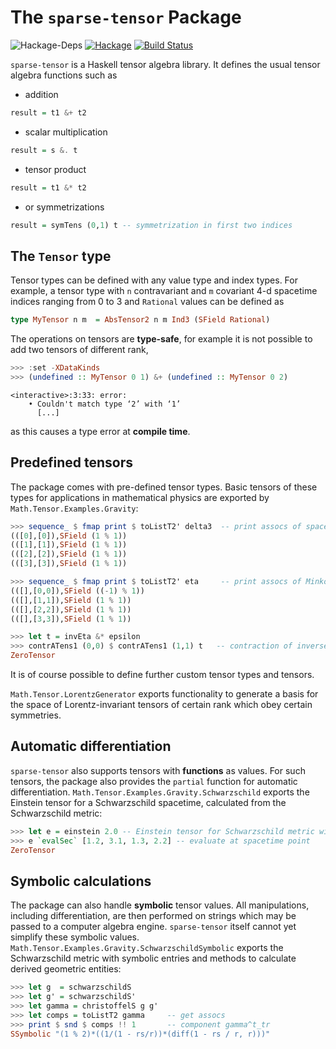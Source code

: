 # The `sparse-tensor` Package

![Hackage-Deps](https://img.shields.io/hackage-deps/v/sparse-tensor?style=flat-square) [![Hackage](https://img.shields.io/hackage/v/sparse-tensor)](https://hackage.haskell.org/package/sparse-tensor) [![Build Status](https://travis-ci.org/nilsalex/sparse-tensor.svg?branch=master)](https://travis-ci.org/nilsalex/sparse-tensor)

`sparse-tensor` is a Haskell tensor algebra library. It defines the usual tensor algebra functions such as

- addition
```haskell
result = t1 &+ t2
```
- scalar multiplication
```haskell
result = s &. t
```
- tensor product
```haskell
result = t1 &* t2
```
- or symmetrizations
```haskell
result = symTens (0,1) t -- symmetrization in first two indices
```
## The `Tensor` type

Tensor types can be defined with any value type and index types. For example, a tensor type with `n` contravariant and `m` covariant 4-d spacetime indices ranging from 0 to 3 and `Rational` values can be defined as
```haskell
type MyTensor n m  = AbsTensor2 n m Ind3 (SField Rational)
```

The operations on tensors are **type-safe**, for example it is not possible to add two tensors of different rank,
```haskell
>>> :set -XDataKinds
>>> (undefined :: MyTensor 0 1) &+ (undefined :: MyTensor 0 2)
```
```
<interactive>:3:33: error:
    • Couldn't match type ‘2’ with ‘1’
      [...]
```
as this causes a type error at **compile time**.

## Predefined tensors
The package comes with pre-defined tensor types. Basic tensors of these types for applications in mathematical physics are exported by `Math.Tensor.Examples.Gravity`:
```haskell
>>> sequence_ $ fmap print $ toListT2' delta3  -- print assocs of spacetime delta
(([0],[0]),SField (1 % 1))
(([1],[1]),SField (1 % 1))
(([2],[2]),SField (1 % 1))
(([3],[3]),SField (1 % 1))

>>> sequence_ $ fmap print $ toListT2' eta     -- print assocs of Minkowski metric
(([],[0,0]),SField ((-1) % 1))
(([],[1,1]),SField (1 % 1))
(([],[2,2]),SField (1 % 1))
(([],[3,3]),SField (1 % 1))

>>> let t = invEta &* epsilon
>>> contrATens1 (0,0) $ contrATens1 (1,1) t   -- contraction of inverse eta with epsilon
ZeroTensor
```

 It is of course possible to define further custom tensor types and tensors.

`Math.Tensor.LorentzGenerator` exports functionality to generate a basis for the space of Lorentz-invariant tensors of certain rank which obey certain symmetries.

## Automatic differentiation
`sparse-tensor` also supports tensors with **functions** as values. For such tensors, the package also provides the `partial` function for automatic differentiation. `Math.Tensor.Examples.Gravity.Schwarzschild` exports the Einstein tensor for a Schwarzschild spacetime, calculated from the Schwarzschild metric:
```haskell
>>> let e = einstein 2.0 -- Einstein tensor for Schwarzschild metric with r_s = 2.0
>>> e `evalSec` [1.2, 3.1, 1.3, 2.2] -- evaluate at spacetime point
ZeroTensor
```

## Symbolic calculations
The package can also handle **symbolic** tensor values. All manipulations, including differentiation, are then performed on strings which may be passed to a computer algebra engine. `sparse-tensor` itself cannot yet simplify these symbolic values. `Math.Tensor.Examples.Gravity.SchwarzschildSymbolic` exports the Schwarzschild metric with symbolic entries and methods to calculate derived geometric entities:
```haskell
>>> let g  = schwarzschildS
>>> let g' = schwarzschildS'
>>> let gamma = christoffelS g g'
>>> let comps = toListT2 gamma     -- get assocs
>>> print $ snd $ comps !! 1       -- component gamma^t_tr
SSymbolic "(1 % 2)*((1/(1 - rs/r))*(diff(1 - rs / r, r)))"
```
